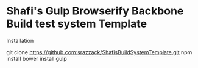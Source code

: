 Shafi's Gulp Browserify Backbone Build test system Template
===========================================================

Installation

git clone https://github.com:srazzack/ShafisBuildSystemTemplate.git
npm install
bower install
gulp